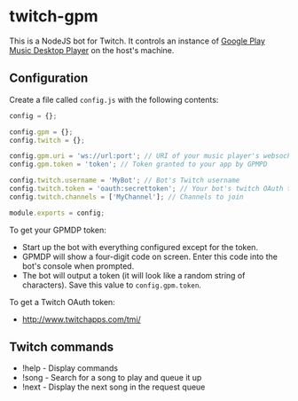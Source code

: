 # twitch-gpm

This is a NodeJS bot for Twitch. It controls an instance of [Google Play Music Desktop Player](https://github.com/MarshallOfSound/Google-Play-Music-Desktop-Player-UNOFFICIAL-) on the host's machine.

## Configuration

Create a file called `config.js` with the following contents:

```javascript
config = {};

config.gpm = {};
config.twitch = {};

config.gpm.uri = 'ws://url:port'; // URI of your music player's websocket interface 
config.gpm.token = 'token'; // Token granted to your app by GPMPD

config.twitch.username = 'MyBot'; // Bot's Twitch username
config.twitch.token = 'oauth:secrettoken'; // Your bot's twitch OAuth token
config.twitch.channels = ['MyChannel']; // Channels to join

module.exports = config;
```

To get your GPMDP token:
* Start up the bot with everything configured except for the token.
* GPMDP will show a four-digit code on screen. Enter this code into the bot's console when prompted.
* The bot will output a token (it will look like a random string of characters). Save this value to `config.gpm.token`.

To get a Twitch OAuth token:
* http://www.twitchapps.com/tmi/

## Twitch commands

* !help - Display commands
* !song - Search for a song to play and queue it up
* !next - Display the next song in the request queue


